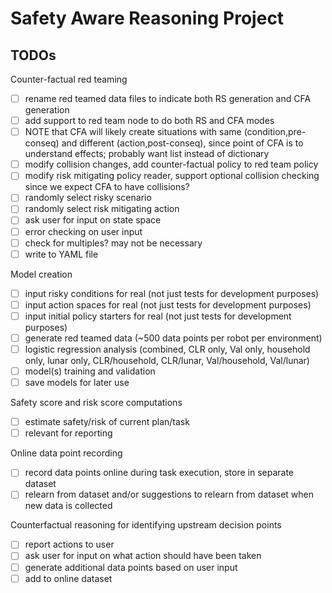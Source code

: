 # Safety Aware Reasoning Project

## TODOs

Counter-factual red teaming
- [ ] rename red teamed data files to indicate both RS generation and CFA generation
- [ ] add support to red team node to do both RS and CFA modes
- [ ] NOTE that CFA will likely create situations with same (condition,pre-conseq) and different (action,post-conseq), since point of CFA is to understand effects; probably want list instead of dictionary
- [ ] modify collision changes, add counter-factual policy to red team policy
- [ ] modify risk mitigating policy reader, support optional collision checking since we expect CFA to have collisions?
- [ ] randomly select risky scenario
- [ ] randomly select risk mitigating action
- [ ] ask user for input on state space
- [ ] error checking on user input
- [ ] check for multiples? may not be necessary
- [ ] write to YAML file

Model creation
- [ ] input risky conditions for real (not just tests for development purposes)
- [ ] input action spaces for real (not just tests for development purposes)
- [ ] input initial policy starters for real (not just tests for development purposes)
- [ ] generate red teamed data (~500 data points per robot per environment)
- [ ] logistic regression analysis (combined, CLR only, Val only, household only, lunar only, CLR/household, CLR/lunar, Val/household, Val/lunar)
- [ ] model(s) training and validation
- [ ] save models for later use

Safety score and risk score computations
- [ ] estimate safety/risk of current plan/task
- [ ] relevant for reporting

Online data point recording
- [ ] record data points online during task execution, store in separate dataset
- [ ] relearn from dataset and/or suggestions to relearn from dataset when new data is collected

Counterfactual reasoning for identifying upstream decision points
- [ ] report actions to user
- [ ] ask user for input on what action should have been taken
- [ ] generate additional data points based on user input
- [ ] add to online dataset
